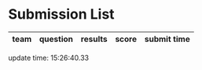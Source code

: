 # Submission List
team    | question  | results  | score | submit time
------|-----:|-----:| ----:|-----


update time: 15:26:40.33 
